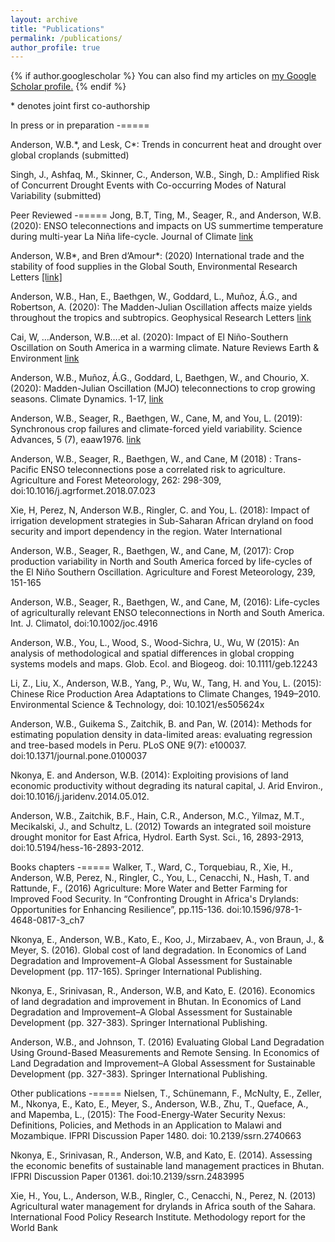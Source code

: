 ```yaml
---
layout: archive
title: "Publications"
permalink: /publications/
author_profile: true
---
```


{% if author.googlescholar %}
  You can also find my articles on <u><a href="{{author.googlescholar}}">my Google Scholar profile</a>.</u>
{% endif %}

\* denotes joint first co-authorship

In press or in preparation
-=====

Anderson, W.B.\*, and Lesk, C\*: Trends in concurrent heat and drought over global croplands (submitted)

Singh, J., Ashfaq, M., Skinner, C., Anderson, W.B., Singh, D.: Amplified Risk of Concurrent Drought Events with Co-occurring Modes of Natural Variability (submitted)


Peer Reviewed
-=====
Jong, B.T, Ting, M., Seager, R., and Anderson, W.B. (2020): ENSO teleconnections and impacts on US summertime temperature during multi-year La Niña life-cycle. Journal of Climate [link](https://journals.ametsoc.org/doi/abs/10.1175/JCLI-D-19-0701.1)

Anderson, W.B\*, and Bren d’Amour\*: (2020) International trade and the stability of food supplies in the Global South, Environmental Research Letters [[link]](https://iopscience.iop.org/article/10.1088/1748-9326/ab832f)

Anderson, W.B., Han, E., Baethgen, W., Goddard, L., Muñoz, Á.G., and Robertson, A. (2020): The Madden-Julian Oscillation affects maize yields throughout the tropics and subtropics. Geophysical Research Letters [link](https://agupubs.onlinelibrary.wiley.com/doi/abs/10.1029/2020GL087004)

Cai, W, …Anderson, W.B….et al. (2020): Impact of El Niño-Southern Oscillation on South America in a warming climate. Nature Reviews Earth & Environment [link](https://www.nature.com/articles/s43017-020-0040-3?proof=trueHere)

Anderson, W.B., Muñoz, Á.G., Goddard, L, Baethgen, W., and Chourio, X. (2020): Madden-Julian Oscillation (MJO) teleconnections to crop growing seasons. Climate Dynamics. 1-17, [link](https://doi.org/10.1007/s00382-019-05109-0)

Anderson, W.B., Seager, R., Baethgen, W., Cane, M, and You, L. (2019): Synchronous crop failures and climate-forced yield variability. Science Advances, 5 (7), eaaw1976. [link](https://advances.sciencemag.org/content/5/7/eaaw1976)

Anderson, W.B., Seager, R., Baethgen, W., and Cane, M (2018) : Trans-Pacific ENSO teleconnections pose a correlated risk to agriculture. Agriculture and Forest Meteorology, 262: 298-309, doi:10.1016/j.agrformet.2018.07.023

Xie, H, Perez, N, Anderson W.B., Ringler, C. and You, L. (2018): Impact of irrigation development strategies in Sub-Saharan African dryland on food security and import dependency in the region. Water International

Anderson, W.B., Seager, R., Baethgen, W., and Cane, M, (2017): Crop production variability in North and South America forced by life-cycles of the El Niño Southern Oscillation. Agriculture and Forest Meteorology, 239, 151-165

Anderson, W.B., Seager, R., Baethgen, W., and Cane, M, (2016): Life-cycles of agriculturally relevant ENSO teleconnections in North and South America. Int. J. Climatol, doi:10.1002/joc.4916

Anderson, W.B., You, L., Wood, S., Wood-Sichra, U., Wu, W (2015): An analysis of methodological and spatial differences in global cropping systems models and maps. Glob. Ecol. and Biogeog. doi: 10.1111/geb.12243

Li, Z., Liu, X., Anderson, W.B., Yang, P., Wu, W., Tang, H. and You, L. (2015): Chinese Rice Production Area Adaptations to Climate Changes, 1949–2010. Environmental Science & Technology, doi: 10.1021/es505624x

Anderson, W.B., Guikema S., Zaitchik, B. and Pan, W. (2014): Methods for estimating population density in data-limited areas: evaluating regression and tree-based models in Peru. PLoS ONE 9(7): e100037. doi:10.1371/journal.pone.0100037

Nkonya, E. and Anderson, W.B. (2014): Exploiting provisions of land economic productivity without degrading its natural capital, J. Arid Environ., doi:10.1016/j.jaridenv.2014.05.012.

Anderson, W.B., Zaitchik, B.F., Hain, C.R., Anderson, M.C., Yilmaz, M.T., Mecikalski, J., and Schultz, L. (2012) Towards an integrated soil moisture drought monitor for East Africa, Hydrol. Earth Syst. Sci., 16, 2893-2913, doi:10.5194/hess-16-2893-2012.


Books chapters
-=====
Walker, T., Ward, C., Torquebiau, R., Xie, H., Anderson, W.B, Perez, N., Ringler, C., You, L., Cenacchi, N., Hash, T. and Rattunde, F., (2016) Agriculture: More Water and Better Farming for Improved Food Security. In “Confronting Drought in Africa's Drylands: Opportunities for Enhancing Resilience”, pp.115-136. doi:10.1596/978-1-4648-0817-3_ch7

Nkonya, E., Anderson, W.B., Kato, E., Koo, J., Mirzabaev, A., von Braun, J., & Meyer, S. (2016). Global cost of land degradation. In Economics of Land Degradation and Improvement–A Global Assessment for Sustainable Development (pp. 117-165). Springer International Publishing.

Nkonya, E., Srinivasan, R., Anderson, W.B, and Kato, E. (2016). Economics of land degradation and improvement in Bhutan. In Economics of Land Degradation and Improvement–A Global Assessment for Sustainable Development (pp. 327-383). Springer International Publishing.

Anderson, W.B., and Johnson, T. (2016) Evaluating Global Land Degradation Using Ground-Based Measurements and Remote Sensing. In Economics of Land Degradation and Improvement–A Global Assessment for Sustainable Development (pp. 327-383). Springer International Publishing.

Other publications
-=====
Nielsen, T., Schünemann, F., McNulty, E., Zeller, M., Nkonya, E., Kato, E., Meyer, S., Anderson, W.B., Zhu, T., Queface, A., and Mapemba, L., (2015): The Food-Energy-Water Security Nexus: Definitions, Policies, and Methods in an Application to Malawi and Mozambique. IFPRI Discussion Paper 1480. doi: 10.2139/ssrn.2740663

Nkonya, E., Srinivasan, R., Anderson, W.B, and Kato, E. (2014). Assessing the economic benefits of sustainable land management practices in Bhutan. IFPRI Discussion Paper 01361. doi:10.2139/ssrn.2483995

Xie, H., You, L., Anderson, W.B., Ringler, C., Cenacchi, N., Perez, N. (2013) Agricultural water management for drylands in Africa south of the Sahara. International Food Policy Research Institute. Methodology report for the World Bank


